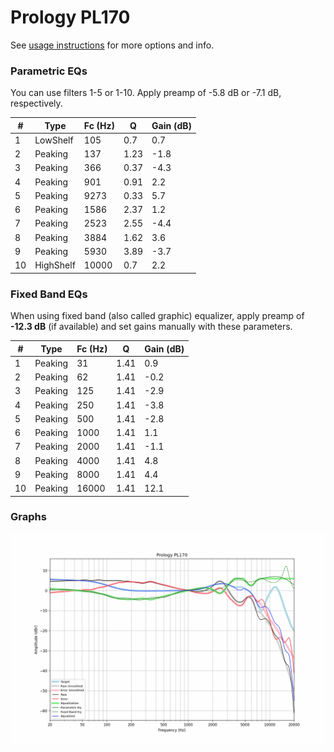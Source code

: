 # Prology PL170
See [usage instructions](https://github.com/jaakkopasanen/AutoEq#usage) for more options and info.

### Parametric EQs
You can use filters 1-5 or 1-10. Apply preamp of -5.8 dB or -7.1 dB, respectively.

|   # | Type      |   Fc (Hz) |    Q |   Gain (dB) |
|-----|-----------|-----------|------|-------------|
|   1 | LowShelf  |       105 | 0.7  |         0.7 |
|   2 | Peaking   |       137 | 1.23 |        -1.8 |
|   3 | Peaking   |       366 | 0.37 |        -4.3 |
|   4 | Peaking   |       901 | 0.91 |         2.2 |
|   5 | Peaking   |      9273 | 0.33 |         5.7 |
|   6 | Peaking   |      1586 | 2.37 |         1.2 |
|   7 | Peaking   |      2523 | 2.55 |        -4.4 |
|   8 | Peaking   |      3884 | 1.62 |         3.6 |
|   9 | Peaking   |      5930 | 3.89 |        -3.7 |
|  10 | HighShelf |     10000 | 0.7  |         2.2 |

### Fixed Band EQs
When using fixed band (also called graphic) equalizer, apply preamp of **-12.3 dB** (if available) and set gains manually with these parameters.

|   # | Type    |   Fc (Hz) |    Q |   Gain (dB) |
|-----|---------|-----------|------|-------------|
|   1 | Peaking |        31 | 1.41 |         0.9 |
|   2 | Peaking |        62 | 1.41 |        -0.2 |
|   3 | Peaking |       125 | 1.41 |        -2.9 |
|   4 | Peaking |       250 | 1.41 |        -3.8 |
|   5 | Peaking |       500 | 1.41 |        -2.8 |
|   6 | Peaking |      1000 | 1.41 |         1.1 |
|   7 | Peaking |      2000 | 1.41 |        -1.1 |
|   8 | Peaking |      4000 | 1.41 |         4.8 |
|   9 | Peaking |      8000 | 1.41 |         4.4 |
|  10 | Peaking |     16000 | 1.41 |        12.1 |

### Graphs
![](./Prology%20PL170.png)
